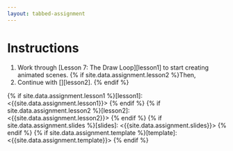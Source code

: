 ```yaml
---
layout: tabbed-assignment
---
```


# Instructions

1. Work through [Lesson 7: The Draw Loop][lesson1] to start creating animated scenes. {% if site.data.assignment.lesson2 %}Then,
1. Continue with [][lesson2]. {% endif %}

<!-- Don't edit links here, change them in _data/assignment.yml instead. -->

{% if site.data.assignment.lesson1  %}[lesson1]:  <{{site.data.assignment.lesson1}}>  {% endif %}
{% if site.data.assignment.lesson2  %}[lesson2]:  <{{site.data.assignment.lesson2}}>  {% endif %}
{% if site.data.assignment.slides   %}[slides]:   <{{site.data.assignment.slides}}>   {% endif %}
{% if site.data.assignment.template %}[template]: <{{site.data.assignment.template}}> {% endif %}
